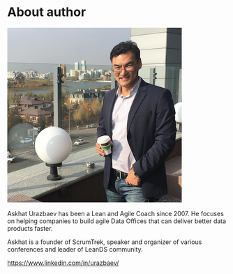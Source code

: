# About author

![Askhat Urazbaev](_images/me.png)

Askhat Urazbaev has been a Lean and Agile Coach since 2007. He focuses on helping companies to build agile Data Offices that can deliver better data products faster.  

Askhat is a founder of ScrumTrek, speaker and organizer of various conferences and leader of LeanDS community.

https://www.linkedin.com/in/urazbaev/
